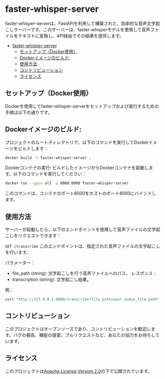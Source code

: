 # faster-whisper-server

faster-whisper-serverは、FastAPIを利用して構築された、効率的な音声文字起こしサーバーです。このサーバーは、faster-whisperモデルを使用して音声ファイルをテキストに変換し、API経由でその結果を提供します。

<!-- TOC -->
* [faster-whisper-server](#faster-whisper-server)
  * [セットアップ（Docker使用）](#セットアップdocker使用)
  * [Dockerイメージのビルド:](#dockerイメージのビルド)
  * [使用方法](#使用方法)
  * [コントリビューション](#コントリビューション)
  * [ライセンス](#ライセンス)
<!-- TOC -->

## セットアップ（Docker使用）
Dockerを使用してfaster-whisper-serverをセットアップおよび実行するための手順は以下の通りです。

## Dockerイメージのビルド:
プロジェクトのルートディレクトリで、以下のコマンドを実行してDockerイメージをビルドします：

```bash
docker build -t faster-whisper-server .
```
Dockerコンテナの実行:
ビルドしたイメージからDockerコンテナを起動します。以下のコマンドを実行してください：

```bash
docker run --gpus all -p 8000:8000 faster-whisper-server
```
このコマンドは、コンテナのポート8000をホストのポート8000にバインドします。

## 使用方法
サーバーが起動したら、以下のエンドポイントを使用して音声ファイルの文字起こしをリクエストできます：

`GET /transcribe`
このエンドポイントは、指定された音声ファイルの文字起こしを行います。

パラメーター：
* file_path (string): 文字起こしを行う音声ファイルへのパス。
レスポンス：
* transcription (string): 文字起こし結果。

例：
```bash
curl "http://127.0.0.1:8000/transcribe?file_path=your_audio_file_path"
```

## コントリビューション
このプロジェクトはオープンソースであり、コントリビューションを歓迎します。バグの報告、機能の提案、プルリクエストなど、あなたの協力をお待ちしています。

## ライセンス
このプロジェクトは[Apache License Version 2.0]()の下で公開されています。